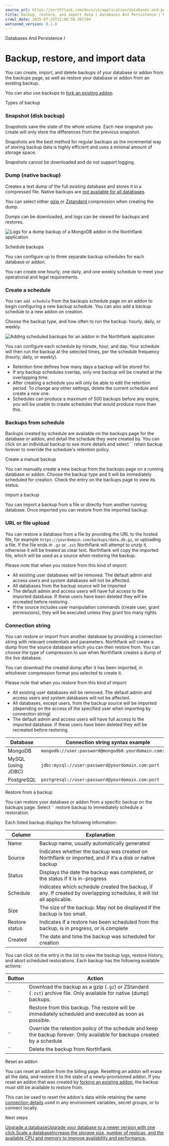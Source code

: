 ```yaml
---
source_url: https://northflank.com/docs/v1/application/databases-and-persistence/backup-restore-and-import-data
title: Backup, restore, and import data | Databases And Persistence | Northflank Application docs
crawl_date: 2025-07-25T12:06:50.307194
watsonmd_version: 0.1.0
---
```


Databases And Persistence / 

# Backup, restore, and import data

You can create, import, and delete backups of your database or addon from the backups page, as well as restore your database or addon from an existing backup.

You can also use backups to [fork an existing addon]().

Types of backup

### Snapshot (disk backup)

Snapshots save the state of the whole volume. Each new snapshot you create will only store the differences from the previous snapshot.

Snapshots are the best method for regular backups as the incremental way of storing backup data is highly efficient and uses a minimal amount of storage space.

Snapshots cannot be downloaded and do not support logging.

### Dump (native backup)

Creates a text dump of the full existing database and stores it in a compressed file. Native backups are [not available for all databases](deploy-a-database).

You can select either [gzip ](https://www.gnu.org/software/gzip/) or [Zstandard ](https://facebook.github.io/zstd/) compression when creating the dump.

Dumps can be downloaded, and logs can be viewed for backups and restores.

![Logs for a dump backup of a MongoDB addon in the Northflank application](https://assets.northflank.com/documentation/v1/application/databases-and-persistence/backup-restore-and-import-data/addon-backup-logs.png)

Schedule backups

You can configure up to three separate backup schedules for each database or addon.

You can create one hourly, one daily, and one weekly schedule to meet your operational and legal requirements.

### Create a schedule

You can `add schedule` from the backups schedule page on an addon to begin configuring a new backup schedule. You can also add a backup schedule to a new addon on creation.

Choose the backup type, and how often to run the backup: hourly, daily, or weekly.

![Adding scheduled backups for an addon in the Northflank application](https://assets.northflank.com/documentation/v1/application/databases-and-persistence/backup-restore-and-import-data/addon-scheduled-backups.png)

You can configure each schedule by minute, hour, and day. Your schedule will then run the backup at the selected times, per the schedule frequency (hourly, daily, or weekly).

  * Retention time defines how many days a backup will be stored for.
  * If any backup schedules overlap, only one backup will be created at the overlapping time.
  * After creating a schedule you will only be able to edit the retention period. To change any other settings, delete the current schedule and create a new one.
  * Schedules can produce a maximum of 500 backups before any expire, you will be unable to create schedules that would produce more than this.



### Backups from schedule

Backups created by schedule are available on the backups page for the database or addon, and detail the schedule they were created by. You can click on an individual backup to see more details and select `` retain backup forever to override the schedule's retention policy.

Create a manual backup

You can manually create a new backup from the backups page on a running database or addon. Choose the backup type and it will be immediately scheduled for creation. Check the entry on the backups page to view its status.

Import a backup

You can import a backup from a file or directly from another running database. Once imported you can restore from the imported backup.

### URL or file upload

You can restore a database from a file by providing the URL to the hosted file, for example `https://yourdomain.com/backups/data.db.gz`, or uploading a file. If the file ends in `.gz` or `.zst` Northflank will attempt to unzip it, otherwise it will be treated as clear text. Northflank will copy the imported file, which will be used as a source when restoring the backup.

Please note that when you restore from this kind of import:

  * All existing user databases will be removed. The default admin and access users and system databases will not be affected.
  * All databases from the backup source will be imported
  * The default admin and access users will have full access to the imported database. If these users have been deleted they will be recreated before restoring.
  * If the source includes user manipulation commands (create user, grant permissions), they will be executed unless they grant too many rights



### Connection string

You can restore or import from another database by providing a connection string with relevant credentials and parameters. Northflank will create a dump from the source database which you can then restore from. You can choose the type of compression to use when Northflank creates a dump of the live database.

You can download the created dump after it has been imported, in whichever compression format you selected to create it.

Please note that when you restore from this kind of import:

  * All existing user databases will be removed. The default admin and access users and system databases will not be affected.
  * All databases, except users, from the backup source will be imported (depending on the access of the specified user when importing by connection string)
  * The default admin and access users will have full access to the imported database. If these users have been deleted they will be recreated before restoring.

Database| Connection string syntax example  
---|---  
MongoDB| `mongodb://user:password@mongodb0.yourdomain.com:port`  
MySQL (using JDBC)| `jdbc:mysql://user:password@yourdomain.com:port`  
PostgreSQL| `postgresql://user:password@yourdomain.com:port`  
  
Restore from a backup

You can restore your database or addon from a specific backup on the backups page. Select `` restore backup to immediately schedule a restoration.

Each listed backup displays the following information:

Column| Explanation  
---|---  
Name| Backup name, usually automatically generated  
Source| Indicates whether the backup was created on Northflank or imported, and if it's a disk or native backup  
Status| Displays the date the backup was completed, or the status if it is in-progress  
Schedule| Indicates which schedule created the backup, if any. If created by overlapping schedules, it will list all applicable.  
Size| The size of the backup. May not be displayed if the backup is too small.  
Restore status| Indicates if a restore has been scheduled from the backup, is in progress, or is complete  
Created| The date and time the backup was scheduled for creation  
  
You can click on the entry in the list to view the backup logs, restore history, and abort scheduled restorations. Each backup has the following available actions:

Button| Action  
---|---  
``| Download the backup as a gzip (`.gz`) or ZStandard (`.zst`) archive file. Only available for native (dump) backups.  
``| Restore from this backup. The restore will be immediately scheduled and executed as soon as possible.  
``| Override the retention policy of the schedule and keep the backup forever. Only available for backups created by a schedule  
``| Delete the backup from Northflank.  
  
Reset an addon

You can reset an addon from the billing page. Resetting an addon will erase all the data, and restore it to the state of a newly-provisioned addon. If you reset an addon that was created by [forking an existing addon](fork-an-addon), the backup must still be available to restore from.

This can be used to reset the addon's data while retaining the same [connection details](connect-database-secrets-to-workloads) used in any environment variables, secret groups, or to connect locally.

Next steps

[Upgrade a databaseUpgrade your database to a newer version with one click.](/docs/v1/application/databases-and-persistence/upgrade-a-database)[Scale a databaseIncrease the storage size, number of replicas, and the available CPU and memory to improve availability and performance.](/docs/v1/application/databases-and-persistence/scale-a-database)